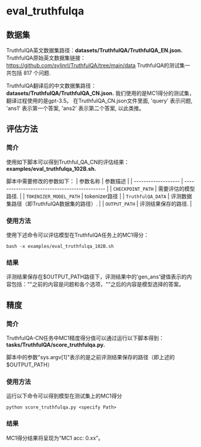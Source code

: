 # eval_truthfulqa

## 数据集
TruthfulQA英文数据集路径：**datasets/TruthfulQA/TruthfulQA_EN.json.** 
TruthfulQA原始英文数据集链接：https://github.com/sylinrl/TruthfulQA/tree/main/data
TruthfulQA的测试集一共包括 817 个问题.

TruthfulQA翻译后的中文数据集路径：**datasets/TruthfulQA/TruthfulQA_CN.json.** 
我们使用的是MC1得分的测试集，翻译过程使用的是gpt-3.5。
在TruthfulQA_CN.json文件里面, 'query' 表示问题, 'ans1' 表示第一个答案, 'ans2' 表示第二个答案, 以此类推。

## 评估方法

### 简介
使用如下脚本可以得到Truthful_QA_CN的评估结果：
**examples/eval_truthfulqa_102B.sh.** 

脚本中需要修改的参数如下：
| 参数名称               | 参数描述          |
| ------------------- | --------------------------------------------- |
| `CHECKPOINT_PATH`    | 需要评估的模型路径.       |
| `TOKENIZER_MODEL_PATH`    | tokenizer路径                  |
| `TruthfulQA_DATA`    | 评测数据集路径（即TruthfulQA数据集的路径）.                  |
| `OUTPUT_PATH`    | 评测结果保存的路径.                  |

### 使用方法

使用下述命令可以评估模型在TruthfulQA任务上的MC1得分：
```
bash -x examples/eval_truthfulqa_102B.sh
```

### 结果
评测结果保存在$OUTPUT_PATH路径下，评测结果中的'gen_ans'键值表示的内容包括："<sep>"之前的内容是问题和各个选项，"<sep>"之后的内容是模型选择的答案。

## 精度
### 简介

TruthfulQA-CN任务中MC1精度得分值可以通过运行以下脚本得到：
**tasks/TruthfulQA/score_truthfulqa.py.** 

脚本中的参数"sys.argv[1]"表示的是之前评测结果保存的路径（即上述的$OUTPUT_PATH）

### 使用方法
运行以下命令可以得到模型在测试集上的MC1得分
```
python score_truthfulqa.py <specify Path>
```
### 结果
MC1得分结果将呈现为“MC1 acc: 0.xx”。

